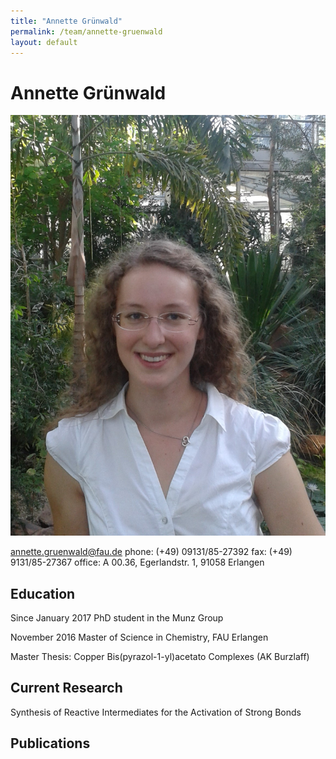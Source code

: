 ```yaml
---
title: "Annette Grünwald"
permalink: /team/annette-gruenwald
layout: default
---
```


# Annette Grünwald

![Annette Grünwald](/assets/img/ag_page.jpg)
 
[annette.gruenwald@fau.de](mailto:annette.gruenwald@fau.de)
phone: (+49) 09131/85-27392
fax:  (+49) 9131/85-27367
office: A 00.36, Egerlandstr. 1, 91058 Erlangen

## Education

Since January 2017
PhD student in the Munz Group

November 2016
Master of Science in Chemistry, FAU Erlangen

Master Thesis: Copper Bis(pyrazol-1-yl)acetato Complexes (AK Burzlaff)

## Current Research

Synthesis of Reactive Intermediates for the Activation of Strong Bonds

## Publications




 

